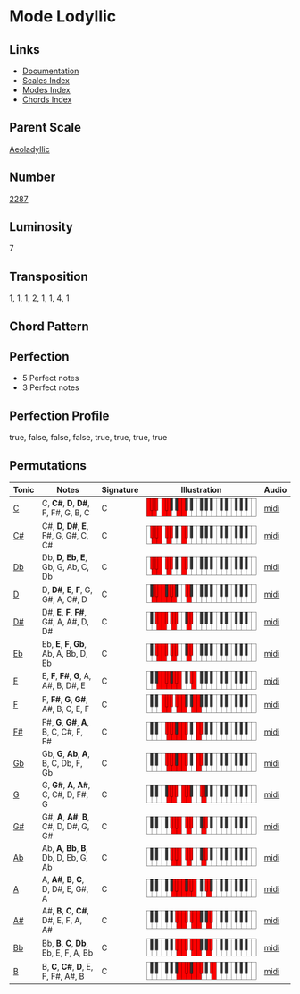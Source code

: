 # Mode Lodyllic

## Links

- [Documentation](README.md)
- [Scales Index](Scales.md)
- [Modes Index](Modes.md)
- [Chords Index](Chords.md)

## Parent Scale

[Aeoladyllic](ScaleAeoladyllic.md)

## Number

[2287](https://ianring.com/musictheory/scales/2287)

## Luminosity

7

## Transposition

1, 1, 1, 2, 1, 1, 4, 1

## Chord Pattern



## Perfection

- 5 Perfect notes
- 3 Perfect notes

## Perfection Profile

true, false, false, false, true, true, true, true

## Permutations

| Tonic | Notes | Signature | Illustration | Audio |
|-------|-------|-----------|--------------|-------|
| [C](ModeCNaturalLodyllic.md) | C, **C#**, **D**, **D#**, F, F#, G, B, C | C | ![CNaturalLodyllic](ModeCNaturalLodyllic.png) | [midi](https://github.com/edipermadi/music/blob/main/docs/ModeCNaturalLodyllic.mid?raw=true) |
| [C#](ModeCSharpLodyllic.md) | C#, **D**, **D#**, **E**, F#, G, G#, C, C# | C | ![CSharpLodyllic](ModeCSharpLodyllic.png) | [midi](https://github.com/edipermadi/music/blob/main/docs/ModeCSharpLodyllic.mid?raw=true) |
| [Db](ModeDFlatLodyllic.md) | Db, **D**, **Eb**, **E**, Gb, G, Ab, C, Db | C | ![DFlatLodyllic](ModeDFlatLodyllic.png) | [midi](https://github.com/edipermadi/music/blob/main/docs/ModeDFlatLodyllic.mid?raw=true) |
| [D](ModeDNaturalLodyllic.md) | D, **D#**, **E**, **F**, G, G#, A, C#, D | C | ![DNaturalLodyllic](ModeDNaturalLodyllic.png) | [midi](https://github.com/edipermadi/music/blob/main/docs/ModeDNaturalLodyllic.mid?raw=true) |
| [D#](ModeDSharpLodyllic.md) | D#, **E**, **F**, **F#**, G#, A, A#, D, D# | C | ![DSharpLodyllic](ModeDSharpLodyllic.png) | [midi](https://github.com/edipermadi/music/blob/main/docs/ModeDSharpLodyllic.mid?raw=true) |
| [Eb](ModeEFlatLodyllic.md) | Eb, **E**, **F**, **Gb**, Ab, A, Bb, D, Eb | C | ![EFlatLodyllic](ModeEFlatLodyllic.png) | [midi](https://github.com/edipermadi/music/blob/main/docs/ModeEFlatLodyllic.mid?raw=true) |
| [E](ModeENaturalLodyllic.md) | E, **F**, **F#**, **G**, A, A#, B, D#, E | C | ![ENaturalLodyllic](ModeENaturalLodyllic.png) | [midi](https://github.com/edipermadi/music/blob/main/docs/ModeENaturalLodyllic.mid?raw=true) |
| [F](ModeFNaturalLodyllic.md) | F, **F#**, **G**, **G#**, A#, B, C, E, F | C | ![FNaturalLodyllic](ModeFNaturalLodyllic.png) | [midi](https://github.com/edipermadi/music/blob/main/docs/ModeFNaturalLodyllic.mid?raw=true) |
| [F#](ModeFSharpLodyllic.md) | F#, **G**, **G#**, **A**, B, C, C#, F, F# | C | ![FSharpLodyllic](ModeFSharpLodyllic.png) | [midi](https://github.com/edipermadi/music/blob/main/docs/ModeFSharpLodyllic.mid?raw=true) |
| [Gb](ModeGFlatLodyllic.md) | Gb, **G**, **Ab**, **A**, B, C, Db, F, Gb | C | ![GFlatLodyllic](ModeGFlatLodyllic.png) | [midi](https://github.com/edipermadi/music/blob/main/docs/ModeGFlatLodyllic.mid?raw=true) |
| [G](ModeGNaturalLodyllic.md) | G, **G#**, **A**, **A#**, C, C#, D, F#, G | C | ![GNaturalLodyllic](ModeGNaturalLodyllic.png) | [midi](https://github.com/edipermadi/music/blob/main/docs/ModeGNaturalLodyllic.mid?raw=true) |
| [G#](ModeGSharpLodyllic.md) | G#, **A**, **A#**, **B**, C#, D, D#, G, G# | C | ![GSharpLodyllic](ModeGSharpLodyllic.png) | [midi](https://github.com/edipermadi/music/blob/main/docs/ModeGSharpLodyllic.mid?raw=true) |
| [Ab](ModeAFlatLodyllic.md) | Ab, **A**, **Bb**, **B**, Db, D, Eb, G, Ab | C | ![AFlatLodyllic](ModeAFlatLodyllic.png) | [midi](https://github.com/edipermadi/music/blob/main/docs/ModeAFlatLodyllic.mid?raw=true) |
| [A](ModeANaturalLodyllic.md) | A, **A#**, **B**, **C**, D, D#, E, G#, A | C | ![ANaturalLodyllic](ModeANaturalLodyllic.png) | [midi](https://github.com/edipermadi/music/blob/main/docs/ModeANaturalLodyllic.mid?raw=true) |
| [A#](ModeASharpLodyllic.md) | A#, **B**, **C**, **C#**, D#, E, F, A, A# | C | ![ASharpLodyllic](ModeASharpLodyllic.png) | [midi](https://github.com/edipermadi/music/blob/main/docs/ModeASharpLodyllic.mid?raw=true) |
| [Bb](ModeBFlatLodyllic.md) | Bb, **B**, **C**, **Db**, Eb, E, F, A, Bb | C | ![BFlatLodyllic](ModeBFlatLodyllic.png) | [midi](https://github.com/edipermadi/music/blob/main/docs/ModeBFlatLodyllic.mid?raw=true) |
| [B](ModeBNaturalLodyllic.md) | B, **C**, **C#**, **D**, E, F, F#, A#, B | C | ![BNaturalLodyllic](ModeBNaturalLodyllic.png) | [midi](https://github.com/edipermadi/music/blob/main/docs/ModeBNaturalLodyllic.mid?raw=true) |
